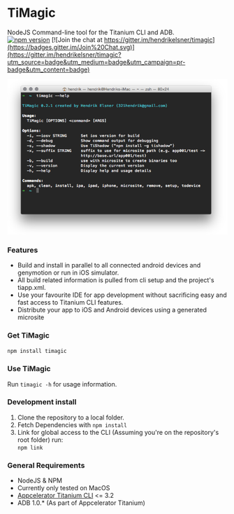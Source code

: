 # TiMagic
NodeJS Command-line tool for the Titanium CLI and ADB.  
[![npm version](https://badge.fury.io/js/timagic.svg)](http://badge.fury.io/js/timagic) [![Join the chat at https://gitter.im/hendrikelsner/timagic](https://badges.gitter.im/Join%20Chat.svg)](https://gitter.im/hendrikelsner/timagic?utm_source=badge&utm_medium=badge&utm_campaign=pr-badge&utm_content=badge)

![*Screenshot here*](screen.png)
### Features
* Build and install in parallel to all connected android devices and genymotion or run in iOS simulator.
* All build related information is pulled from cli setup and the project's tiapp.xml.
* Use your favourite IDE for app development without sacrificing easy and fast access to Titanium CLI features.
* Distribute your app to iOS and Android devices using a generated microsite

### Get TiMagic
```npm install timagic```

### Use TiMagic
Run `timagic -h` for usage information.

### Development install
1. Clone the repository to a local folder.
1. Fetch Dependencies with ```npm install```
1. Link for global access to the CLI
(Assuming you're on the repository's root folder) run:  
```npm link```

### General Requirements
* NodeJS & NPM
* Currently only tested on MacOS
* [Appcelerator Titanium CLI](https://github.com/appcelerator/titanium) <= 3.2
* ADB 1.0.* (As part of Appcelerator Titanium)